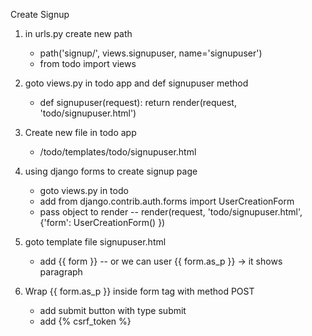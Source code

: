Create Signup

1) in urls.py create new path
    - path('signup/', views.signupuser, name='signupuser')
    - from todo import views

2) goto  views.py in todo app and def signupuser method
    - def signupuser(request):
        return render(request, 'todo/signupuser.html')

3) Create new file in todo app
    - /todo/templates/todo/signupuser.html

4) using django forms to create signup page
    - goto views.py in todo
    - add from django.contrib.auth.forms import UserCreationForm
    - pass object to render
        -- render(request, 'todo/signupuser.html', {'form': UserCreationForm() })

5) goto template file signupuser.html
    - add {{ form }}
        -- or we can user {{ form.as_p }}  -> it shows paragraph 

6) Wrap {{ form.as_p }} inside form tag with method POST
    - add submit button with type submit
    - add {% csrf_token %}

